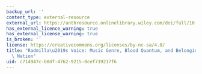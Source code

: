 ```yaml
---
backup_url: ''
content_type: external-resource
external_url: https://anthrosource.onlinelibrary.wiley.com/doi/full/10.14506/ca29.2.11
has_external_licence_warning: true
has_external_license_warning: true
is_broken: ''
license: https://creativecommons.org/licenses/by-nc-sa/4.0/
title: "Radmilla\u2019s Voice: Music Genre, Blood Quantum, and Belonging on the Navajo\
  \ Nation"
uid: c714947c-b0df-4762-9215-0cef719217f6
---
```

